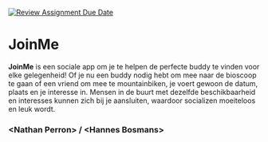 [![Review Assignment Due Date](https://classroom.github.com/assets/deadline-readme-button-22041afd0340ce965d47ae6ef1cefeee28c7c493a6346c4f15d667ab976d596c.svg)](https://classroom.github.com/a/twPj_hbU)

# JoinMe

**JoinMe** is een sociale app om je te helpen de perfecte buddy te vinden voor elke gelegenheid! Of je nu een buddy nodig hebt om mee naar de bioscoop te gaan of een vriend om mee te mountainbiken, je voert gewoon de datum, plaats en je interesse in. Mensen in de buurt met dezelfde beschikbaarheid en interesses kunnen zich bij je aansluiten, waardoor socializen moeiteloos en leuk wordt.

### \<Nathan Perron\> / \<Hannes Bosmans\>
